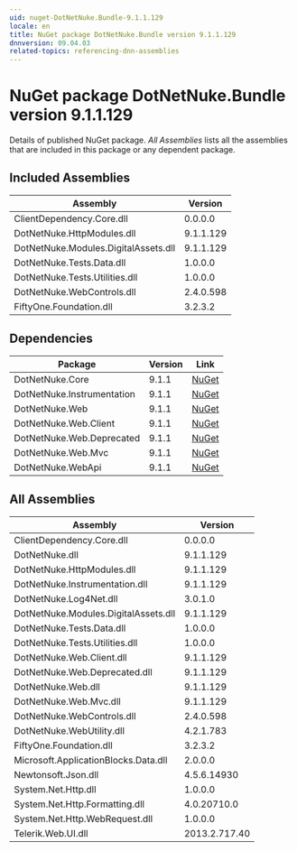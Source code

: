 ```yaml
---
uid: nuget-DotNetNuke.Bundle-9.1.1.129
locale: en
title: NuGet package DotNetNuke.Bundle version 9.1.1.129
dnnversion: 09.04.03
related-topics: referencing-dnn-assemblies
---
```


# NuGet package DotNetNuke.Bundle version 9.1.1.129
Details of published NuGet package.
*All Assemblies* lists all the assemblies that are included in this package or any dependent package.

## Included Assemblies

|Assembly|Version|
|---|---|
|ClientDependency.Core.dll|0.0.0.0|
|DotNetNuke.HttpModules.dll|9.1.1.129|
|DotNetNuke.Modules.DigitalAssets.dll|9.1.1.129|
|DotNetNuke.Tests.Data.dll|1.0.0.0|
|DotNetNuke.Tests.Utilities.dll|1.0.0.0|
|DotNetNuke.WebControls.dll|2.4.0.598|
|FiftyOne.Foundation.dll|3.2.3.2|

## Dependencies

|Package|Version|Link|
|---|---|---|
|DotNetNuke.Core|9.1.1|[NuGet](https://www.nuget.org/packages/DotNetNuke.Core/9.1.1)|
|DotNetNuke.Instrumentation|9.1.1|[NuGet](https://www.nuget.org/packages/DotNetNuke.Instrumentation/9.1.1)|
|DotNetNuke.Web|9.1.1|[NuGet](https://www.nuget.org/packages/DotNetNuke.Web/9.1.1)|
|DotNetNuke.Web.Client|9.1.1|[NuGet](https://www.nuget.org/packages/DotNetNuke.Web.Client/9.1.1)|
|DotNetNuke.Web.Deprecated|9.1.1|[NuGet](https://www.nuget.org/packages/DotNetNuke.Web.Deprecated/9.1.1)|
|DotNetNuke.Web.Mvc|9.1.1|[NuGet](https://www.nuget.org/packages/DotNetNuke.Web.Mvc/9.1.1)|
|DotNetNuke.WebApi|9.1.1|[NuGet](https://www.nuget.org/packages/DotNetNuke.WebApi/9.1.1)|

## All Assemblies

|Assembly|Version|
|---|---|
|ClientDependency.Core.dll|0.0.0.0|
|DotNetNuke.dll|9.1.1.129|
|DotNetNuke.HttpModules.dll|9.1.1.129|
|DotNetNuke.Instrumentation.dll|9.1.1.129|
|DotNetNuke.Log4Net.dll|3.0.1.0|
|DotNetNuke.Modules.DigitalAssets.dll|9.1.1.129|
|DotNetNuke.Tests.Data.dll|1.0.0.0|
|DotNetNuke.Tests.Utilities.dll|1.0.0.0|
|DotNetNuke.Web.Client.dll|9.1.1.129|
|DotNetNuke.Web.Deprecated.dll|9.1.1.129|
|DotNetNuke.Web.dll|9.1.1.129|
|DotNetNuke.Web.Mvc.dll|9.1.1.129|
|DotNetNuke.WebControls.dll|2.4.0.598|
|DotNetNuke.WebUtility.dll|4.2.1.783|
|FiftyOne.Foundation.dll|3.2.3.2|
|Microsoft.ApplicationBlocks.Data.dll|2.0.0.0|
|Newtonsoft.Json.dll|4.5.6.14930|
|System.Net.Http.dll|1.0.0.0|
|System.Net.Http.Formatting.dll|4.0.20710.0|
|System.Net.Http.WebRequest.dll|1.0.0.0|
|Telerik.Web.UI.dll|2013.2.717.40|

